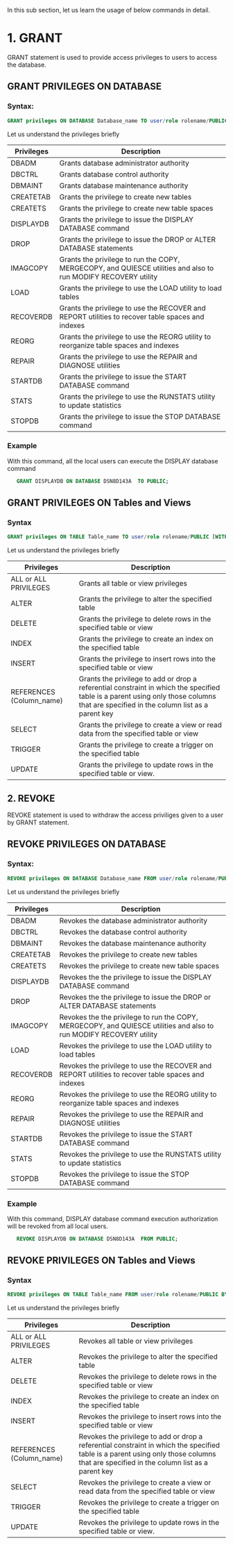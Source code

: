 In this sub section, let us learn the usage of below commands in detail.

# 1. GRANT

GRANT statement is used to provide access privileges to users to access the database.

## GRANT PRIVILEGES ON DATABASE

### Syntax:

```sql
GRANT privileges ON DATABASE Database_name TO user/role rolename/PUBLIC [WITH GRANT OPTION];
```

Let us understand the privileges briefly

|Privileges|Description|
|--------|---------|
|DBADM| Grants database administrator authority|
|DBCTRL| Grants database control authority|
|DBMAINT| Grants database maintenance authority|
|CREATETAB| Grants the privilege to create new tables|
|CREATETS| Grants the privilege to create new table spaces|
|DISPLAYDB| Grants the privilege to issue the DISPLAY DATABASE command|
|DROP|Grants the privilege to issue the DROP or ALTER DATABASE statements|
|IMAGCOPY|Grants the privilege to run the COPY, MERGECOPY, and QUIESCE utilities and also to run MODIFY RECOVERY utility|
|LOAD|Grants the privilege to use the LOAD utility to load tables|
|RECOVERDB|Grants the privilege to use the RECOVER and REPORT utilities to recover table spaces and indexes|
|REORG|Grants the privilege to use the REORG utility to reorganize table spaces and indexes|
|REPAIR|Grants the privilege to use the REPAIR and DIAGNOSE utilities|
|STARTDB|Grants the privilege to issue the START DATABASE command|
|STATS|Grants the privilege to use the RUNSTATS utility to update statistics|
|STOPDB| Grants the privilege to issue the STOP DATABASE command|

### Example

With this command, all the local users can execute the DISPLAY database command

```sql
   GRANT DISPLAYDB ON DATABASE DSN8D143A  TO PUBLIC;
```
## GRANT PRIVILEGES ON Tables and Views

### Syntax

```sql
GRANT privileges ON TABLE Table_name TO user/role rolename/PUBLIC [WITH GRANT OPTION];
```
Let us understand the privileges briefly

|Privileges|Description|
|--------|---------|
|ALL or ALL PRIVILEGES|Grants all table or view privileges|
|ALTER|Grants the privilege to alter the specified table|
|DELETE|Grants the privilege to delete rows in the specified table or view|
|INDEX|Grants the privilege to create an index on the specified table|
|INSERT|Grants the privilege to insert rows into the specified table or view|
|REFERENCES (Column_name)|Grants the privilege to add or drop a referential constraint in which the specified table is a parent using only those columns that are specified in the column list as a parent key|
|SELECT|Grants the privilege to create a view or read data from the specified table or view|
|TRIGGER|Grants the privilege to create a trigger on the specified table
|UPDATE|Grants the privilege to update rows in the specified table or view. |



## 2. REVOKE

 REVOKE statement is used to withdraw the access priviliges given to a user by GRANT statement.

## REVOKE PRIVILEGES ON DATABASE

### Syntax:

```sql
REVOKE privileges ON DATABASE Database_name FROM user/role rolename/PUBLIC BY user/role rolename/ALL;
```

Let us understand the privileges briefly

|Privileges|Description|
|--------|---------|
|DBADM| Revokes the database administrator authority|
|DBCTRL| Revokes the database control authority|
|DBMAINT| Revokes the database maintenance authority|
|CREATETAB| Revokes the  privilege to create new tables|
|CREATETS| Revokes the  privilege to create new table spaces|
|DISPLAYDB| Revokes the the privilege to issue the DISPLAY DATABASE command|
|DROP|Revokes the the privilege to issue the DROP or ALTER DATABASE statements|
|IMAGCOPY|Revokes the the privilege to run the COPY, MERGECOPY, and QUIESCE utilities and also to run MODIFY RECOVERY utility|
|LOAD|Revokes the privilege to use the LOAD utility to load tables|
|RECOVERDB|Revokes the privilege to use the RECOVER and REPORT utilities to recover table spaces and indexes|
|REORG|Revokes the privilege to use the REORG utility to reorganize table spaces and indexes|
|REPAIR|Revokes the privilege to use the REPAIR and DIAGNOSE utilities|
|STARTDB|Revokes the privilege to issue the START DATABASE command|
|STATS|Revokes the privilege to use the RUNSTATS utility to update statistics|
|STOPDB| Revokes the privilege to issue the STOP DATABASE command|

### Example

With this command,  DISPLAY database command execution authorization will be revoked from all local users.

```sql
   REVOKE DISPLAYDB ON DATABASE DSN8D143A  FROM PUBLIC;
```
## REVOKE PRIVILEGES ON Tables and Views

### Syntax

```sql
REVOKE privileges ON TABLE Table_name FROM user/role rolename/PUBLIC BY user/role rolename/ALL;
```
Let us understand the privileges briefly

|Privileges|Description|
|--------|---------|
|ALL or ALL PRIVILEGES|Revokes all table or view privileges|
|ALTER|Revokes the privilege to alter the specified table|
|DELETE|Revokes the privilege to delete rows in the specified table or view|
|INDEX|Revokes the privilege to create an index on the specified table|
|INSERT|Revokes the privilege to insert rows into the specified table or view|
|REFERENCES (Column_name)|Revokes the privilege to add or drop a referential constraint in which the specified table is a parent using only those columns that are specified in the column list as a parent key|
|SELECT|Revokes the privilege to create a view or read data from the specified table or view|
|TRIGGER|Revokes the privilege to create a trigger on the specified table
|UPDATE|Revokes the privilege to update rows in the specified table or view. |
